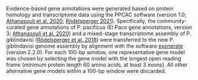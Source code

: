 Evidence-based gene annotations were generated based on protein homology and transcriptome data using the PPCAC software (version 1.0; [Athanasouli et al. 2020](https://europepmc.org/article/MED/33045985); [Rödelsperger 2021](https://europepmc.org/article/MED/33765927)). Specifically, the community-curated gene annotations of P. pacificus (El Paco gene annotations, version 3; [Athanasouli et al. 2020](https://europepmc.org/article/MED/33045985)) and a mixed-stage transcriptome assembly of P. giblindavisi ([Rödelsperger et al. 2018](https://doi.org/10.1016/j.cub.2018.07.041)) were transferred to the new P. giblindavisi genome assembly by alignment with the software [exonerate](https://github.com/nathanweeks/exonerate) (version 2.2.0). For each 100-bp window, one representative gene model was chosen by selecting the gene model with the longest open reading frame (minimum protein length 60 amino acids, at least 3 exons). All other alternative gene models within a 100-bp window were discarded.

